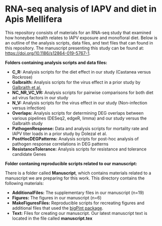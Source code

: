 # RNA-seq analysis of IAPV and diet in Apis Mellifera

This repository consists of materials for an RNA-seq study that examined how honeybee health relates to IAPV exposure and monofloral diet. Below is an outline of the analysis scripts, data files, and text files that can found in this repository. The manuscript presenting this study can be found at: https://doi.org/10.1186/s12864-019-5767-1. 

**Folders containing analysis scripts and data files:** 

  * **C_R:** Analysis scripts for the diet effect in our study (Castanea versus Rockrose)
  * **Galbraith:** Analysis scripts for the virus effect in a prior study by [Galbraith et al.](https://journals.plos.org/plospathogens/article?id=10.1371/journal.ppat.1004713)
  * **NC_NR_VC_VR:** Analysis scripts for pairwise comparisons for both diet ad virus factors in our study
  * **N_V:** Analysis scripts for the virus effect in our study (Non-infection versus infection)
  * **Overlaps:** Analysis scripts for determining DEG overlaps between various pipelines (DESeq2, edgeR, limma) and our study versus the Galbraith study
  * **PathogenResponse:** Data and analysis scripts for mortality rate and IAPV titer loads in a prior study by Dolezal et al.
  * **PostHocDEGPatterns:** Analysis scripts for post-hoc analysis of pathogen response correlations in DEG patterns
  * **ResistanceTolerance:** Analysis scripts for resistance and tolerance candidate Genes
  
**Folder contaning reproducible scripts related to our manuscript:**

There is a folder called **Manuscript**, which contains materials related to a manuscript we are preparing for this work. This directory contains the following materials:

  * **AdditionalFiles:** The supplementary files in our manuscript (n=19)
  * **Figures:** The figures in our manuscript (n=6)
  * **MakeFiguresFiles:** Reproducible scripts for recreating figures and additional files that used the [bigPint package](https://lindsayrutter.github.io/bigPint/).
  * **Text:** Files for creating our manuscript. Our latest manuscript text is located in the file called **manuscript.tex**
  
  
